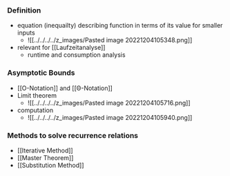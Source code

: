 ### Definition
+ equation (inequailty) describing function in terms of its value for smaller inputs
	+ ![[../../../../z_images/Pasted image 20221204105348.png]]
+ relevant for [[Laufzeitanalyse]]
	+ runtime and consumption analysis

### Asymptotic Bounds
+ [[O-Notation]] and [[Θ-Notation]]
+ Limit theorem
	+ ![[../../../../z_images/Pasted image 20221204105716.png]]
+ computation
	+ ![[../../../../z_images/Pasted image 20221204105940.png]]

### Methods to solve recurrence relations
+ [[Iterative Method]]
+ [[Master Theorem]]
+ [[Substitution Method]]